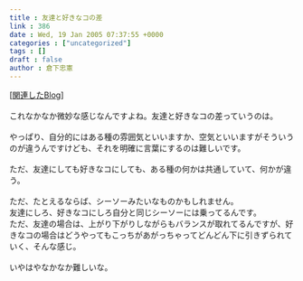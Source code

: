 ```yaml
---
title : 友達と好きなコの差
link : 386
date : Wed, 19 Jan 2005 07:37:55 +0000
categories : ["uncategorized"]
tags : []
draft : false
author : 倉下忠憲
---
```


[<A HREF="http://www.doblog.com/weblog/BlogServlet?userid=4860&blogid=903430#903430" TARGET="_blank">関連したBlog</A>]<BR><BR>これなかなか微妙な感じなんですよね。友達と好きなコの差っていうのは。<BR><BR>やっぱり、自分的にはある種の雰囲気といいますか、空気といいますがそういうのが違うんですけども、それを明確に言葉にするのは難しいです。<BR><BR>ただ、友達にしても好きなコにしても、ある種の何かは共通していて、何かが違う。<BR><BR>ただ、たとえるならば、シーソーみたいなものかもしれません。<BR>友達にしろ、好きなコにしろ自分と同じシーソーには乗ってるんです。<BR>ただ、友達の場合は、上がり下がりしながらもバランスが取れてるんですが、好きなコの場合はどうやってもこっちがあがっちゃってどんどん下に引きずられていく、そんな感じ。<BR><BR>いやはやなかなか難しいな。<br><br>
